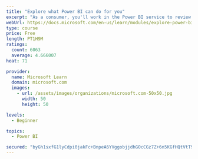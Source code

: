 ```yaml
---
title: "Explore what Power BI can do for you"
excerpt: "As a consumer, you'll work in the Power BI service to review and interact with content that has been shared with you. This module provides the foundational information that you need to work effectively in the Power BI service."
webUrl: https://docs.microsoft.com/en-us/learn/modules/explore-power-bi-service/
type: course
price: Free
length: PT1H9M
ratings:
  count: 6063
  average: 4.666007
heat: 71

provider:
  name: Microsoft Learn
  domain: microsoft.com
  images:
    - url: /assets/images/organizations/microsoft.com-50x50.jpg
      width: 50
      height: 50

levels:
  - Beginner

topics:
  - Power BI

secured: "byGh1sxfG1lyCdpi0jakFc+BnpeA6YVggobjjdhGOcCGz7Z+6n5KGfHQtVtT9je8Wps7BZifNhaXThuRQ/i/ejSSPg/oo6Tj6aQzGemUgrPpdbNNfPGebVRtLgQW4NsC2ba/Y4PujyyDjTpuBKar9FXAgLO2eBL7iP74b8QnGTaXRkEyewI5YliLTa+5D+098GlMqzWMn+rEppulQkeOzQjrCxQTehtJ7reE4mD1H7GC4CcrmBsRkT09p3bvtJnwzYIAbjHv9FepPcPIJU9eSCIAaDG941bVnGKQK9ZuerJowOTpYKHuPZ14rvcrJLullAuFy/NyBPA9dcDLoLnWUqStYBW5ttiM71wrqmvaeCGgqoqMC2lKiyvdKUhETua2zHztl8xIXDlpFMhqY14/6Q==;IWDM1GbhnEcFOtQ9ImwuwA=="
---
```


